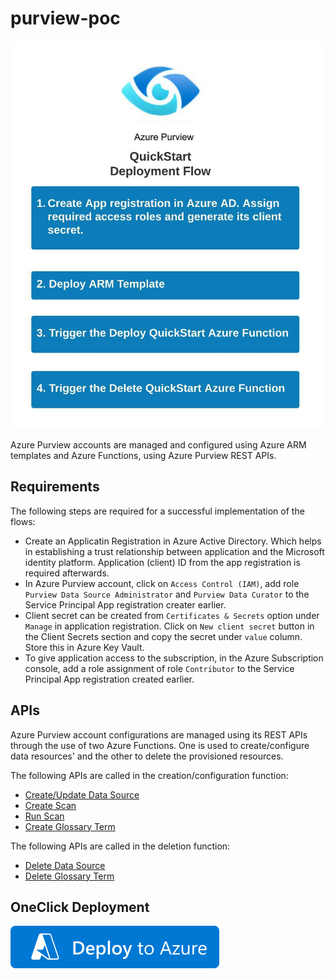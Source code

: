 # purview-poc

![PurviewQuickStart](/images/Purview_QuickStart_Flow_Diagram.jpeg)

Azure Purview accounts are managed and configured using Azure ARM templates and Azure Functions, using Azure Purview REST APIs.

## Requirements

The following steps are required for a successful implementation of the flows:

* Create an Applicatin Registration in Azure Active Directory. Which helps in establishing a trust relationship between application and the Microsoft identity platform. Application (client) ID from the app registration is required afterwards.
* In Azure Purview account, click on `Access Control (IAM)`, add role `Purview Data Source Administrator` and `Purview Data Curator` to the Service Principal App registration creater earlier.
* Client secret can be created from `Certificates & Secrets` option under `Manage` in application registration. Click on `New client secret` button in the Client Secrets section and copy the secret under `value` column. Store this in Azure Key Vault.
* To give application access to the subscription, in the Azure Subscription console, add a role assignment of role `Contributor` to the Service Principal App registration created earlier.

## APIs

Azure Purview account configurations are managed using its REST APIs through the use of two Azure Functions. One is used to create/configure data resources' and the other to delete the provisioned resources.

The following APIs are called in the creation/configuration function:

* [Create/Update Data Source](https://docs.microsoft.com/en-us/rest/api/purview/scanningdataplane/data-sources/create-or-update)
* [Create Scan](https://docs.microsoft.com/en-us/rest/api/purview/scanningdataplane/scans/create-or-update)
* [Run Scan](https://docs.microsoft.com/en-us/rest/api/purview/scanningdataplane/scan-result/run-scan)
* [Create Glossary Term](https://atlas.apache.org/api/v2/resource_GlossaryREST.html#resource_GlossaryREST_createGlossaryTerm_POST)

The following APIs are called in the deletion function:

* [Delete Data Source](https://docs.microsoft.com/en-us/rest/api/purview/scanningdataplane/data-sources/delete)
* [Delete Glossary Term](https://atlas.apache.org/api/v2/resource_GlossaryREST.html#resource_GlossaryREST_deleteGlossaryTerm_DELETE)

## OneClick Deployment

[![Deploy To Azure](https://raw.githubusercontent.com/Azure/azure-quickstart-templates/master/1-CONTRIBUTION-GUIDE/images/deploytoazure.svg?sanitize=true)](https://portal.azure.com/#create/Microsoft.Template/uri/https%3A%2F%2Fraw.githubusercontent.com%2Fosamaemumba%2Fpurview-poc%2Fmain%2Fazuredeploy.json)

